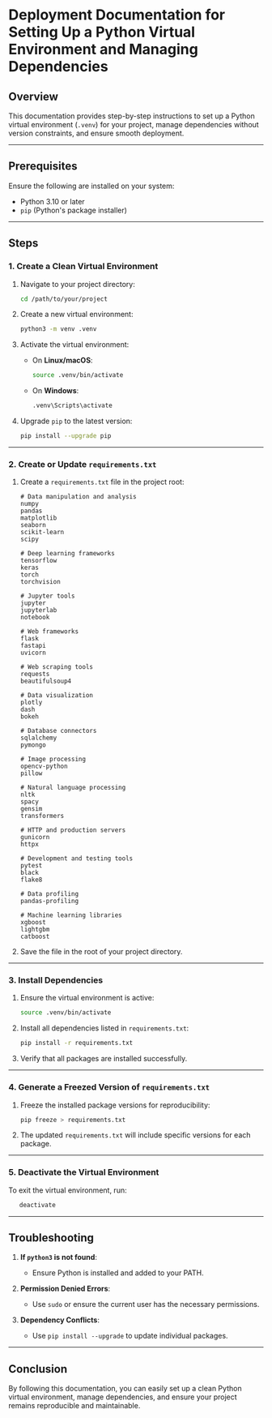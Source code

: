 # Deployment Documentation for Setting Up a Python Virtual Environment and Managing Dependencies

## Overview
This documentation provides step-by-step instructions to set up a Python virtual environment (`.venv`) for your project, manage dependencies without version constraints, and ensure smooth deployment.

---

## Prerequisites
Ensure the following are installed on your system:
- Python 3.10 or later
- `pip` (Python's package installer)

---

## Steps

### 1. Create a Clean Virtual Environment

1. Navigate to your project directory:
   ```bash
   cd /path/to/your/project
   ```

2. Create a new virtual environment:
   ```bash
   python3 -m venv .venv
   ```

3. Activate the virtual environment:
   - On **Linux/macOS**:
     ```bash
     source .venv/bin/activate
     ```
   - On **Windows**:
     ```bash
     .venv\Scripts\activate
     ```

4. Upgrade `pip` to the latest version:
   ```bash
   pip install --upgrade pip
   ```

---

### 2. Create or Update `requirements.txt`

1. Create a `requirements.txt` file in the project root:
   ```plaintext
   # Data manipulation and analysis
   numpy
   pandas
   matplotlib
   seaborn
   scikit-learn
   scipy

   # Deep learning frameworks
   tensorflow
   keras
   torch
   torchvision

   # Jupyter tools
   jupyter
   jupyterlab
   notebook

   # Web frameworks
   flask
   fastapi
   uvicorn

   # Web scraping tools
   requests
   beautifulsoup4

   # Data visualization
   plotly
   dash
   bokeh

   # Database connectors
   sqlalchemy
   pymongo

   # Image processing
   opencv-python
   pillow

   # Natural language processing
   nltk
   spacy
   gensim
   transformers

   # HTTP and production servers
   gunicorn
   httpx

   # Development and testing tools
   pytest
   black
   flake8

   # Data profiling
   pandas-profiling

   # Machine learning libraries
   xgboost
   lightgbm
   catboost
   ```

2. Save the file in the root of your project directory.

---

### 3. Install Dependencies

1. Ensure the virtual environment is active:
   ```bash
   source .venv/bin/activate
   ```

2. Install all dependencies listed in `requirements.txt`:
   ```bash
   pip install -r requirements.txt
   ```

3. Verify that all packages are installed successfully.

---

### 4. Generate a Freezed Version of `requirements.txt`

1. Freeze the installed package versions for reproducibility:
   ```bash
   pip freeze > requirements.txt
   ```

2. The updated `requirements.txt` will include specific versions for each package.

---

### 5. Deactivate the Virtual Environment

To exit the virtual environment, run:
```bash
   deactivate
```

---

## Troubleshooting

1. **If `python3` is not found**:
   - Ensure Python is installed and added to your PATH.

2. **Permission Denied Errors**:
   - Use `sudo` or ensure the current user has the necessary permissions.

3. **Dependency Conflicts**:
   - Use `pip install --upgrade` to update individual packages.

---

## Conclusion
By following this documentation, you can easily set up a clean Python virtual environment, manage dependencies, and ensure your project remains reproducible and maintainable.
